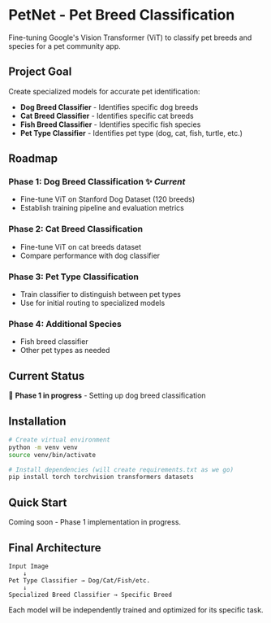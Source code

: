 # PetNet - Pet Breed Classification

Fine-tuning Google's Vision Transformer (ViT) to classify pet breeds and species for a pet community app.

## Project Goal

Create specialized models for accurate pet identification:
- **Dog Breed Classifier** - Identifies specific dog breeds
- **Cat Breed Classifier** - Identifies specific cat breeds  
- **Fish Breed Classifier** - Identifies specific fish species
- **Pet Type Classifier** - Identifies pet type (dog, cat, fish, turtle, etc.)

## Roadmap

### Phase 1: Dog Breed Classification ✨ *Current*
- Fine-tune ViT on Stanford Dog Dataset (120 breeds)
- Establish training pipeline and evaluation metrics

### Phase 2: Cat Breed Classification
- Fine-tune ViT on cat breeds dataset
- Compare performance with dog classifier

### Phase 3: Pet Type Classification  
- Train classifier to distinguish between pet types
- Use for initial routing to specialized models

### Phase 4: Additional Species
- Fish breed classifier
- Other pet types as needed

## Current Status

🚧 **Phase 1 in progress** - Setting up dog breed classification

## Installation

```bash
# Create virtual environment
python -m venv venv
source venv/bin/activate

# Install dependencies (will create requirements.txt as we go)
pip install torch torchvision transformers datasets
```

## Quick Start

Coming soon - Phase 1 implementation in progress.

## Final Architecture

```
Input Image
    ↓
Pet Type Classifier → Dog/Cat/Fish/etc.
    ↓
Specialized Breed Classifier → Specific Breed
```

Each model will be independently trained and optimized for its specific task.
